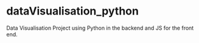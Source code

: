 # dataVisualisation_python
Data Visualisation Project using Python in the backend and JS for the front end.
